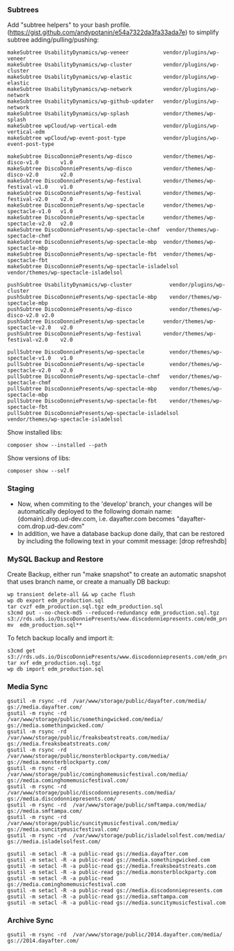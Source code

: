 ### Subtrees
Add "subtree helpers" to your bash profile. (https://gist.github.com/andypotanin/e54a7322da3fa33ada7e) to simplify subtree adding/pulling/pushing:

```
makeSubtree UsabilityDynamics/wp-veneer           vendor/plugins/wp-veneer
makeSubtree UsabilityDynamics/wp-cluster          vendor/plugins/wp-cluster
makeSubtree UsabilityDynamics/wp-elastic          vendor/plugins/wp-elastic
makeSubtree UsabilityDynamics/wp-network          vendor/plugins/wp-network
makeSubtree UsabilityDynamics/wp-github-updater   vendor/plugins/wp-network
makeSubtree UsabilityDynamics/wp-splash           vendor/themes/wp-splash
makeSubtree wpCloud/wp-vertical-edm               vendor/plugins/wp-vertical-edm
makeSubtree wpCloud/wp-event-post-type            vendor/plugins/wp-event-post-type
```

```
makeSubtree DiscoDonniePresents/wp-disco          vendor/themes/wp-disco-v1.0       v1.0
makeSubtree DiscoDonniePresents/wp-disco          vendor/themes/wp-disco-v2.0       v2.0
makeSubtree DiscoDonniePresents/wp-festival       vendor/themes/wp-festival-v1.0    v1.0
makeSubtree DiscoDonniePresents/wp-festival       vendor/themes/wp-festival-v2.0    v2.0
makeSubtree DiscoDonniePresents/wp-spectacle      vendor/themes/wp-spectacle-v1.0   v1.0
makeSubtree DiscoDonniePresents/wp-spectacle      vendor/themes/wp-spectacle-v2.0   v2.0
makeSubtree DiscoDonniePresents/wp-spectacle-chmf  vendor/themes/wp-spectacle-chmf
makeSubtree DiscoDonniePresents/wp-spectacle-mbp  vendor/themes/wp-spectacle-mbp
makeSubtree DiscoDonniePresents/wp-spectacle-fbt  vendor/themes/wp-spectacle-fbt
makeSubtree DiscoDonniePresents/wp-spectacle-isladelsol  vendor/themes/wp-spectacle-isladelsol
```

```
pushSubtree UsabilityDynamics/wp-cluster            vendor/plugins/wp-cluster
pushSubtree DiscoDonniePresents/wp-spectacle-mbp    vendor/themes/wp-spectacle-mbp
pushSubtree DiscoDonniePresents/wp-disco            vendor/themes/wp-disco-v2.0 v2.0
pushSubtree DiscoDonniePresents/wp-spectacle      vendor/themes/wp-spectacle-v2.0   v2.0
pushSubtree DiscoDonniePresents/wp-festival       vendor/themes/wp-festival-v2.0    v2.0
```
```
pullSubtree DiscoDonniePresents/wp-spectacle        vendor/themes/wp-spectacle-v1.0   v1.0
pullSubtree DiscoDonniePresents/wp-spectacle        vendor/themes/wp-spectacle-v2.0   v2.0
pullSubtree DiscoDonniePresents/wp-spectacle-chmf   vendor/themes/wp-spectacle-chmf
pullSubtree DiscoDonniePresents/wp-spectacle-mbp    vendor/themes/wp-spectacle-mbp
pullSubtree DiscoDonniePresents/wp-spectacle-fbt    vendor/themes/wp-spectacle-fbt
pullSubtree DiscoDonniePresents/wp-spectacle-isladelsol  vendor/themes/wp-spectacle-isladelsol
```

Show installed libs:
```
composer show --installed --path
```

Show versions of libs:
```
composer show --self
```

### Staging

* Now, when commiting to the 'develop' branch, your changes will be automatically deployed to the following domain name:
  {domain}.drop.ud-dev.com, i.e. dayafter.com becomes "dayafter-com.drop.ud-dev.com"
* In addition, we have a database backup done daily, that can be restored by including the following text in your commit message:
  [drop refreshdb]

### MySQL Backup and Restore
Create Backup, either run "make snapshot" to create an automatic snapshot that uses branch name, or create a manually DB backup:
```
wp transient delete-all && wp cache flush
wp db export edm_production.sql
tar cvzf edm_production.sql.tgz edm_production.sql
s3cmd put --no-check-md5 --reduced-redundancy edm_production.sql.tgz s3://rds.uds.io/DiscoDonniePresents/www.discodonniepresents.com/edm_production.sql.tgz
mv  edm_production.sql**
```

To fetch backup locally and import it:
```
s3cmd get s3://rds.uds.io/DiscoDonniePresents/www.discodonniepresents.com/edm_production.sql.tgz
tar xvf edm_production.sql.tgz
wp db import edm_production.sql
```


### Media Sync

```
gsutil -m rsync -rd  /var/www/storage/public/dayafter.com/media/                gs://media.dayafter.com/
gsutil -m rsync -rd  /var/www/storage/public/somethingwicked.com/media/         gs://media.somethingwicked.com/
gsutil -m rsync -rd  /var/www/storage/public/freaksbeatstreats.com/media/       gs://media.freaksbeatstreats.com/
gsutil -m rsync -rd  /var/www/storage/public/monsterblockparty.com/media/       gs://media.monsterblockparty.com/
gsutil -m rsync -rd  /var/www/storage/public/cominghomemusicfestival.com/media/ gs://media.cominghomemusicfestival.com/
gsutil -m rsync -rd  /var/www/storage/public/discodonniepresents.com/media/     gs://media.discodonniepresents.com/
gsutil -m rsync -rd  /var/www/storage/public/smftampa.com/media/                gs://media.smftampa.com/
gsutil -m rsync -rd  /var/www/storage/public/suncitymusicfestival.com/media/    gs://media.suncitymusicfestival.com/
gsutil -m rsync -rd  /var/www/storage/public/isladelsolfest.com/media/          gs://media.isladelsolfest.com/
```

```
gsutil -m setacl -R -a public-read gs://media.dayafter.com
gsutil -m setacl -R -a public-read gs://media.somethingwicked.com
gsutil -m setacl -R -a public-read gs://media.freaksbeatstreats.com
gsutil -m setacl -R -a public-read gs://media.monsterblockparty.com
gsutil -m setacl -R -a public-read gs://media.cominghomemusicfestival.com
gsutil -m setacl -R -a public-read gs://media.discodonniepresents.com
gsutil -m setacl -R -a public-read gs://media.smftampa.com
gsutil -m setacl -R -a public-read gs://media.suncitymusicfestival.com
```

### Archive Sync

```
gsutil -m rsync -rd  /var/www/storage/public/2014.dayafter.com/media/                gs://2014.dayafter.com/
```